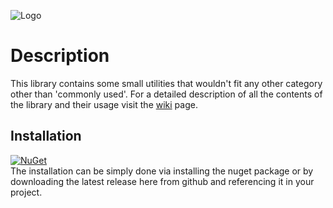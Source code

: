 ![Logo](../release/logo.png)

# Description
This library contains some small utilities that wouldn't fit any other category other than 'commonly used'. For a detailed description of all the contents of the library and their usage visit the [wiki](https://github.com/Narumikazuchi/Common/wiki) page.
  
## Installation
[![NuGet](https://img.shields.io/nuget/v/Narumikazuchi.svg)](https://www.nuget.org/packages/Narumikazuchi)  
The installation can be simply done via installing the nuget package or by downloading the latest release here from github and referencing it in your project.
